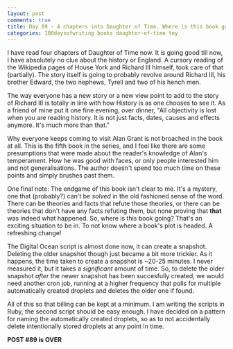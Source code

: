 ```yaml
---
layout: post
comments: true
title: Day 89 - 4 chapters into Daughter of Time. Where is this book going?
categories: 100daysofwriting books daughter-of-time tey
---
```


I have read four chapters of Daughter of Time now. It is going good till now, I
have absolutely no clue about the history or England. A cursory reading of the
Wikipedia pages of House York and Richard III himself, took care of that
(partially). The story itself is going to probably revolve around Richard III,
his brother Edward, the two nephews, Tyrell and two of his hench men.

The way everyone has a new story or a new view point to add to the story of
Richard III is totally in line with how History is as one chooses to see it. As
a friend of mine put it one fine evening, over dinner, "All objectivity is lost
when you are reading history. It is not just facts, dates, causes and effects
anymore. It's much more than that."

Why everyone keeps coming to visit Alan Grant is not broached in the book at
all. This is the fifth book in the series, and I feel like there are some
presumptions that were made about the reader's knowledge of Alan's temperament.
How he was good with faces, or only people interested him and not
generalisations. The author doesn't spend too much time on these points and
simply brushes past them.

One final note: The endgame of this book isn't clear to me. It's a mystery, one
that (probably?) can't be _solved_ in the old fashioned sense of the word. There
can be theories and facts that refute those theories, or there can be theories
that don't have any facts refuting them, but none proving that **that** was
indeed what happened. So, where is this book going? That's an exciting situation
to be in. To not know where a book's plot is headed. A refreshing change!

The Digital Ocean script is almost done now, it can create a snapshot. Deleting
the older snapshot though just became a bit more trickier. As it happens, the
time taken to create a snapshot is ~20-25 minutes. I never measured it, but it
takes a _significant_ amount of time. So, to delete the older snapshot _after_
the newer snapshot has been succesfully created, we would need another cron job,
running at a higher frequency that polls for multiple automatically created
droplets and deletes the older one if found.

All of this so that billing can be kept at a minimum. I am writing the scripts
in Ruby, the second script should be easy enough. I have decided on a pattern
for naming the automatically created droplets, so as to not accidentally delete
intentionally stored droplets at any point in time.

**POST #89 is OVER**
